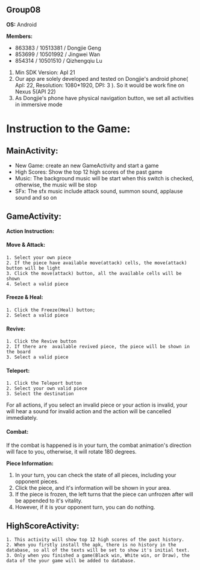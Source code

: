 Group08
---

__OS:__ Android

__Members:__
 - 863383 / 10513381 / Dongjie Geng
 - 853699 / 10501992 / Jingwei Wan
 - 854314 / 10501510 / Qizhengqiu Lu

1. Min SDK Version: ApI 21
2. Our app are solely developed and tested on Dongjie's android phone( ApI: 22, Resolution: 1080*1920, DPI: 3  ). So it would be work fine on Nexus 5(API 22)
3. As Dongjie's phone have physical navigation button, we set all activities in immersive mode


# Instruction to the Game:</br> #


## MainActivity: ##

   - New Game: create an new GameActivity and start a game
   - High Scores: Show the top 12 high scores of the past game
   - Music: The background music will be start when this switch is checked, otherwise, the music will be stop
   - SFx: The sfx music include attack sound, summon sound, applause sound and so on

## GameActivity: ##

__Action Instruction:__
#### Move & Attack: ####
    1. Select your own piece
    2. If the piece have available move(attack) cells, the move(attack) button will be light
    3. Click the move(attack) button, all the available cells will be shown
    4. Select a valid piece
#### Freeze & Heal: ####
    1. Click the Freeze(Heal) button;
    2. Select a valid piece
#### Revive: ####
    1. Click the Revive button
    2. If there are  available revived piece, the piece will be shown in the board
    3. Select a valid piece
#### Teleport: ####
    1. Click the Teleport button
    2. Select your own valid piece
    3. Select the destination

   For all actions, if you select an invalid piece or your action is invalid, your will hear a sound for invalid action and the action will be cancelled immediately.

#### Combat: ####
   If the combat is happened is in your turn, the combat animation's direction will face to you, otherwise, it will rotate 180 degrees.

__Piece Information:__
  1. In your turn, you can check the state of all pieces, including your opponent pieces.
  2. Click the piece, and it's information will be shown in your area.  
  3. If the piece is frozen, the left turns that the piece can unfrozen after will be appended to it's vitality.
  4. However, if it is your opponent turn, you can do nothing.


## HighScoreActivity: ##

    1. This activity will show top 12 high scores of the past history.
    2. When you firstly install the apk, there is no history in the database, so all of the texts will be set to show it's initial text.
    3. Only when you finished a game(Black win, White win, or Draw), the data of the your game will be added to database.

